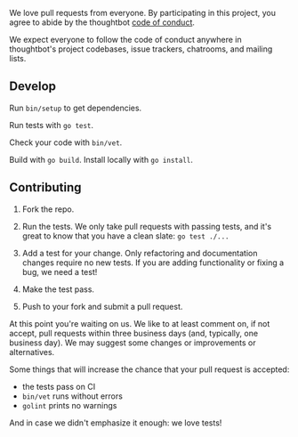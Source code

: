We love pull requests from everyone. By participating in this project, you
agree to abide by the thoughtbot [code of conduct].

We expect everyone to follow the code of conduct
anywhere in thoughtbot's project codebases,
issue trackers, chatrooms, and mailing lists.

[code of conduct]: https://thoughtbot.com/open-source-code-of-conduct

## Develop

Run `bin/setup` to get dependencies.

Run tests with `go test`.

Check your code with `bin/vet`.

Build with `go build`. Install locally with `go install`.

## Contributing

1. Fork the repo.

2. Run the tests. We only take pull requests with passing tests, and it's great
to know that you have a clean slate: `go test ./...`

3. Add a test for your change. Only refactoring and documentation changes
require no new tests. If you are adding functionality or fixing a bug, we need
a test!

4. Make the test pass.

5. Push to your fork and submit a pull request.

At this point you're waiting on us. We like to at least comment on, if not
accept, pull requests within three business days (and, typically, one business
day). We may suggest some changes or improvements or alternatives.

Some things that will increase the chance that your pull request is accepted:

  - the tests pass on CI
  - `bin/vet` runs without errors
  - `golint` prints no warnings

And in case we didn't emphasize it enough: we love tests!
